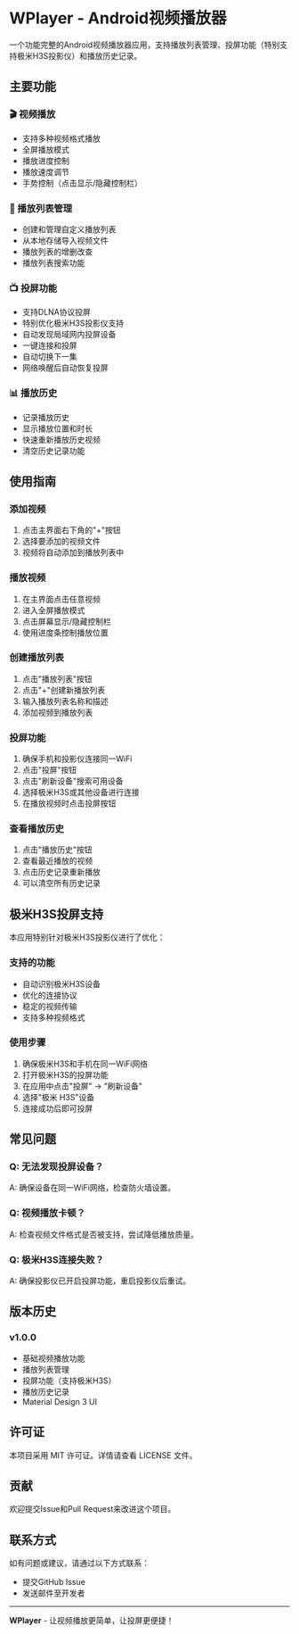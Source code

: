 # WPlayer - Android视频播放器

一个功能完整的Android视频播放器应用，支持播放列表管理、投屏功能（特别支持极米H3S投影仪）和播放历史记录。

## 主要功能

### 🎬 视频播放
- 支持多种视频格式播放
- 全屏播放模式
- 播放进度控制
- 播放速度调节
- 手势控制（点击显示/隐藏控制栏）

### 📁 播放列表管理
- 创建和管理自定义播放列表
- 从本地存储导入视频文件
- 播放列表的增删改查
- 播放列表搜索功能

### 📺 投屏功能
- 支持DLNA协议投屏
- 特别优化极米H3S投影仪支持
- 自动发现局域网内投屏设备
- 一键连接和投屏
- 自动切换下一集
- 网络唤醒后自动恢复投屏

### 📊 播放历史
- 记录播放历史
- 显示播放位置和时长
- 快速重新播放历史视频
- 清空历史记录功能

## 使用指南

### 添加视频
1. 点击主界面右下角的"+"按钮
2. 选择要添加的视频文件
3. 视频将自动添加到播放列表中

### 播放视频
1. 在主界面点击任意视频
2. 进入全屏播放模式
3. 点击屏幕显示/隐藏控制栏
4. 使用进度条控制播放位置

### 创建播放列表
1. 点击"播放列表"按钮
2. 点击"+"创建新播放列表
3. 输入播放列表名称和描述
4. 添加视频到播放列表

### 投屏功能
1. 确保手机和投影仪连接同一WiFi
2. 点击"投屏"按钮
3. 点击"刷新设备"搜索可用设备
4. 选择极米H3S或其他设备进行连接
5. 在播放视频时点击投屏按钮

### 查看播放历史
1. 点击"播放历史"按钮
2. 查看最近播放的视频
3. 点击历史记录重新播放
4. 可以清空所有历史记录

## 极米H3S投屏支持

本应用特别针对极米H3S投影仪进行了优化：

### 支持的功能
- 自动识别极米H3S设备
- 优化的连接协议
- 稳定的视频传输
- 支持多种视频格式

### 使用步骤
1. 确保极米H3S和手机在同一WiFi网络
2. 打开极米H3S的投屏功能
3. 在应用中点击"投屏" → "刷新设备"
4. 选择"极米 H3S"设备
5. 连接成功后即可投屏

## 常见问题

### Q: 无法发现投屏设备？
A: 确保设备在同一WiFi网络，检查防火墙设置。

### Q: 视频播放卡顿？
A: 检查视频文件格式是否被支持，尝试降低播放质量。

### Q: 极米H3S连接失败？
A: 确保投影仪已开启投屏功能，重启投影仪后重试。

## 版本历史

### v1.0.0
- 基础视频播放功能
- 播放列表管理
- 投屏功能（支持极米H3S）
- 播放历史记录
- Material Design 3 UI

## 许可证

本项目采用 MIT 许可证。详情请查看 LICENSE 文件。

## 贡献

欢迎提交Issue和Pull Request来改进这个项目。

## 联系方式

如有问题或建议，请通过以下方式联系：
- 提交GitHub Issue
- 发送邮件至开发者

---

**WPlayer** - 让视频播放更简单，让投屏更便捷！
